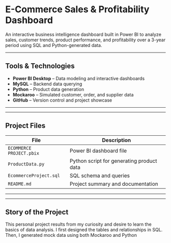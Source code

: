 # E-Commerce Sales & Profitability Dashboard
An interactive business intelligence dashboard built in Power BI to analyze sales, customer trends, product performance, and profitability over a 3-year period using SQL and Python-generated data.

---

##  Tools & Technologies

- **Power BI Desktop** – Data modeling and interactive dashboards  
- **MySQL** – Backend data querying  
- **Python** – Product data generation  
- **Mockaroo** – Simulated customer, order, and supplier data  
- **GitHub** – Version control and project showcase

---

---

##  Project Files

| File | Description |
|------|-------------|
| `ECOMMERCE PROJECT.pbix` | Power BI dashboard file |
| `ProductData.py` | Python script for generating product data |
| `EcommerceProject.sql` | SQL schema and queries |
| `README.md` | Project summary and documentation |


---

---
##   Story of the Project
This personal project results from my curiosity and desire to learn the basics of data analysis. I first designed the tables and relationships in SQL. Then, I generated mock data using both Mockaroo and Python
